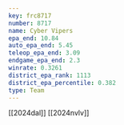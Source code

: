 ```yaml
---
key: frc8717
number: 8717
name: Cyber Vipers
epa_end: 10.84
auto_epa_end: 5.45
teleop_epa_end: 3.09
endgame_epa_end: 2.3
winrate: 0.3261
district_epa_rank: 1113
district_epa_percentile: 0.382
type: Team
---
```

[[2024dal]]
[[2024nvlv]]

